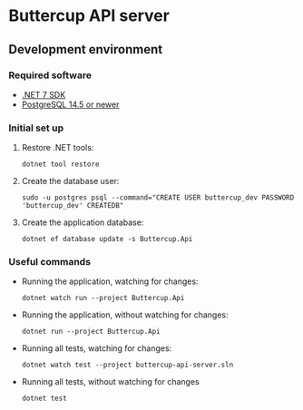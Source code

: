 # Buttercup API server

## Development environment

### Required software

- [.NET 7 SDK](https://dotnet.microsoft.com/download/dotnet/7.0)
- [PostgreSQL 14.5 or newer](https://www.postgresql.org/download/)

### Initial set up

1.  Restore .NET tools:

        dotnet tool restore

2.  Create the database user:

        sudo -u postgres psql --command="CREATE USER buttercup_dev PASSWORD 'buttercup_dev' CREATEDB"

3.  Create the application database:

        dotnet ef database update -s Buttercup.Api

### Useful commands

- Running the application, watching for changes:

      dotnet watch run --project Buttercup.Api

- Running the application, without watching for changes:

      dotnet run --project Buttercup.Api

- Running all tests, watching for changes:

      dotnet watch test --project buttercup-api-server.sln

- Running all tests, without watching for changes

      dotnet test
